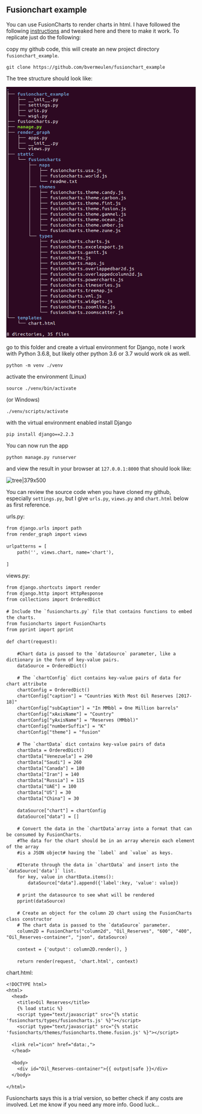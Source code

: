 ## Fusionchart example ##

You can use FusionCharts to render charts in html. I have followed the following  [instructions](https://www.fusioncharts.com/dev/getting-started/django/your-first-chart-using-django) and tweaked here and there to make it work. To replicate just do the following:

copy my github code, this will create an new project directory `fusionchart_example`.

```
git clone https://github.com/bvermeulen/fusionchart_example
```
The tree structure should look like:

![tree|379x500](tree.png)

go to this folder and create a virtual environment for Django, note I work with Python 3.6.8, but likely other python 3.6 or 3.7 would work ok as well.
```
python -m venv ./venv
```
activate the environment (Linux)
```
source ./venv/bin/activate
```
(or Windows)
```
./venv/scripts/activate
```
with the virtual environment enabled install Django
```
pip install django==2.2.3
```
You can now run the app
```
python manage.py runserver
````
and view the result in your browser at `127.0.0.1:8000` that should look like:

![tree|379x500](Screenshot.png)

You can review the source code when you have cloned my github, especially `settings.py`, but I give `urls.py`,  `views.py` and `chart.html` below as first reference.

urls.py:
```
from django.urls import path
from render_graph import views

urlpatterns = [
    path('', views.chart, name='chart'),

]
```
views.py:
```
from django.shortcuts import render
from django.http import HttpResponse
from collections import OrderedDict

# Include the `fusioncharts.py` file that contains functions to embed the charts.
from fusioncharts import FusionCharts
from pprint import pprint

def chart(request):

    #Chart data is passed to the `dataSource` parameter, like a dictionary in the form of key-value pairs.
    dataSource = OrderedDict()

    # The `chartConfig` dict contains key-value pairs of data for chart attribute
    chartConfig = OrderedDict()
    chartConfig["caption"] = "Countries With Most Oil Reserves [2017-18]"
    chartConfig["subCaption"] = "In MMbbl = One Million barrels"
    chartConfig["xAxisName"] = "Country"
    chartConfig["yAxisName"] = "Reserves (MMbbl)"
    chartConfig["numberSuffix"] = "K"
    chartConfig["theme"] = "fusion"

    # The `chartData` dict contains key-value pairs of data
    chartData = OrderedDict()
    chartData["Venezuela"] = 290
    chartData["Saudi"] = 260
    chartData["Canada"] = 180
    chartData["Iran"] = 140
    chartData["Russia"] = 115
    chartData["UAE"] = 100
    chartData["US"] = 30
    chartData["China"] = 30

    dataSource["chart"] = chartConfig
    dataSource["data"] = []

    # Convert the data in the `chartData`array into a format that can be consumed by FusionCharts.
    #The data for the chart should be in an array wherein each element of the array
    #is a JSON object# having the `label` and `value` as keys.

    #Iterate through the data in `chartData` and insert into the `dataSource['data']` list.
    for key, value in chartData.items():
        dataSource["data"].append({'label':key, 'value': value})

    # print the datasource to see what will be rendered
    pprint(dataSource)

    # Create an object for the column 2D chart using the FusionCharts class constructor
    # The chart data is passed to the `dataSource` parameter.
    column2D = FusionCharts("column2d", "Oil_Reserves", "600", "400", "Oil_Reserves-container", "json", dataSource)

    context = {'output': column2D.render(), }

    return render(request, 'chart.html', context)
```

chart.html:
```
<!DOCTYPE html>
<html>
  <head>
    <title>Oil Reserves</title>
    {% load static %}
    <script type="text/javascript" src="{% static 'fusioncharts/types/fusioncharts.js' %}"></script>
    <script type="text/javascript" src="{% static 'fusioncharts/themes/fusioncharts.theme.fusion.js' %}"></script>

  <link rel="icon" href="data:,">
  </head>

  <body>
    <div id="Oil_Reserves-container">{{ output|safe }}</div>
  </body>

</html>
```
Fusioncharts says this is a trial version, so better check if any costs are involved. Let me know if you need any more info. Good luck...
